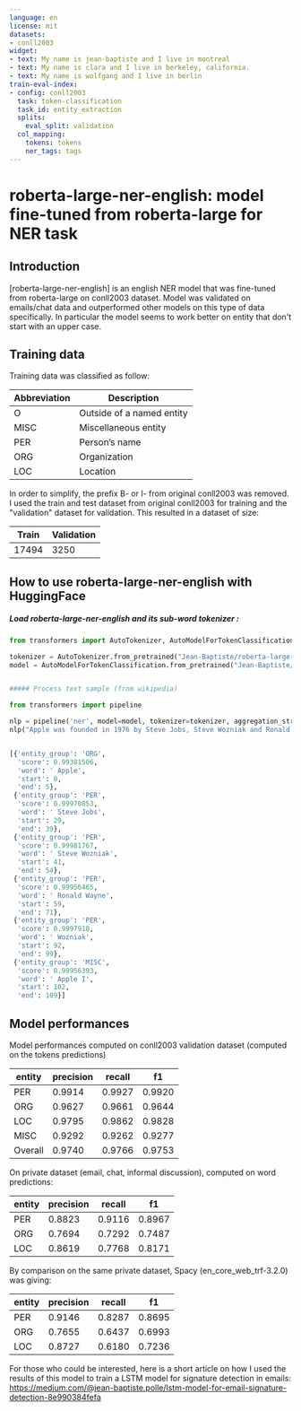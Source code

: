```yaml
---
language: en
license: mit
datasets:
- conll2003
widget:
- text: My name is jean-baptiste and I live in montreal
- text: My name is clara and I live in berkeley, california.
- text: My name is wolfgang and I live in berlin
train-eval-index:
- config: conll2003
  task: token-classification
  task_id: entity_extraction
  splits:
    eval_split: validation
  col_mapping:
    tokens: tokens
    ner_tags: tags
---
```


# roberta-large-ner-english: model fine-tuned from roberta-large for NER task

## Introduction

[roberta-large-ner-english] is an english NER model that was fine-tuned from roberta-large on conll2003 dataset. 
Model was validated on emails/chat data and outperformed other models on this type of data specifically. 
In particular the model seems to work better on entity that don't start with an upper case.


## Training data

Training data was classified as follow:

Abbreviation|Description
-|-
O |Outside of a named entity
MISC |Miscellaneous entity
PER |Person’s name
ORG |Organization
LOC |Location

In order to simplify, the prefix B- or I- from original conll2003 was removed.
I used the train and test dataset from original conll2003 for training and the "validation" dataset for validation. This resulted in a dataset of size:

Train | Validation 
-|-
17494 | 3250

## How to use roberta-large-ner-english with HuggingFace

##### Load roberta-large-ner-english and its sub-word tokenizer :

```python
from transformers import AutoTokenizer, AutoModelForTokenClassification

tokenizer = AutoTokenizer.from_pretrained("Jean-Baptiste/roberta-large-ner-english")
model = AutoModelForTokenClassification.from_pretrained("Jean-Baptiste/roberta-large-ner-english")


##### Process text sample (from wikipedia)

from transformers import pipeline

nlp = pipeline('ner', model=model, tokenizer=tokenizer, aggregation_strategy="simple")
nlp("Apple was founded in 1976 by Steve Jobs, Steve Wozniak and Ronald Wayne to develop and sell Wozniak's Apple I personal computer")


[{'entity_group': 'ORG',
  'score': 0.99381506,
  'word': ' Apple',
  'start': 0,
  'end': 5},
 {'entity_group': 'PER',
  'score': 0.99970853,
  'word': ' Steve Jobs',
  'start': 29,
  'end': 39},
 {'entity_group': 'PER',
  'score': 0.99981767,
  'word': ' Steve Wozniak',
  'start': 41,
  'end': 54},
 {'entity_group': 'PER',
  'score': 0.99956465,
  'word': ' Ronald Wayne',
  'start': 59,
  'end': 71},
 {'entity_group': 'PER',
  'score': 0.9997918,
  'word': ' Wozniak',
  'start': 92,
  'end': 99},
 {'entity_group': 'MISC',
  'score': 0.99956393,
  'word': ' Apple I',
  'start': 102,
  'end': 109}]
```


## Model performances 

Model performances computed on conll2003 validation dataset (computed on the tokens predictions)

entity|precision|recall|f1
-|-|-|-
PER|0.9914|0.9927|0.9920 
ORG|0.9627|0.9661|0.9644
LOC|0.9795|0.9862|0.9828
MISC|0.9292|0.9262|0.9277
Overall|0.9740|0.9766|0.9753


On private dataset (email, chat, informal discussion), computed on word predictions:

entity|precision|recall|f1
-|-|-|-
PER|0.8823|0.9116|0.8967
ORG|0.7694|0.7292|0.7487
LOC|0.8619|0.7768|0.8171

By comparison on the same private dataset, Spacy (en_core_web_trf-3.2.0) was giving:

entity|precision|recall|f1
-|-|-|-
PER|0.9146|0.8287|0.8695
ORG|0.7655|0.6437|0.6993
LOC|0.8727|0.6180|0.7236



For those who could be interested, here is a short article on how I used the results of this model to train a LSTM model for signature detection in emails:
https://medium.com/@jean-baptiste.polle/lstm-model-for-email-signature-detection-8e990384fefa
